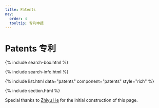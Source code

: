 ```yaml
---
title: Patents
nav:
  order: 4
  tooltip: 专利申报
---
```


# <i class="fas fa-microscope"></i>Patents 专利

{% include search-box.html %}

{% include search-info.html %}

{% include list.html data="patents" component="patents" style="rich" %}

{% include section.html %}

Special thanks to [Zhiyu He](/lab-website-template/members/2_stu_2022_hezhiyu.html) for the initial construction of this page.